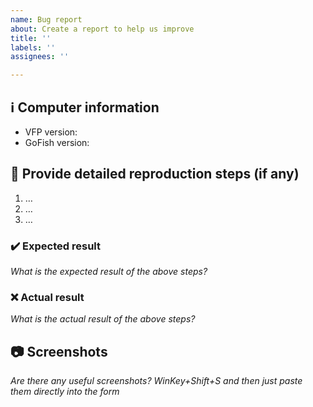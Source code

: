 ```yaml
---
name: Bug report
about: Create a report to help us improve
title: ''
labels: ''
assignees: ''

---
```


## ℹ Computer information

- VFP version: 
- GoFish version: 

## 📝 Provide detailed reproduction steps (if any)

1. …
2. …
3. …

### ✔️ Expected result

_What is the expected result of the above steps?_

### ❌ Actual result

_What is the actual result of the above steps?_

## 📷 Screenshots

_Are there any useful screenshots? WinKey+Shift+S and then just paste them directly into the form_
